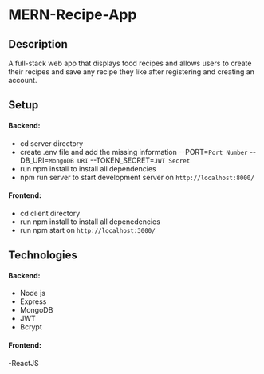 # MERN-Recipe-App

## Description
A full-stack web app that displays food recipes and allows users to create their recipes and save any recipe they like after registering and creating an account.

## Setup
#### Backend:
- cd server directory
- create .env file and add the missing information
  --PORT=`Port Number`
  --DB_URI=`MongoDB URI`
  --TOKEN_SECRET=`JWT Secret`
- run npm install to install all dependencies
- npm run server to start development server on `http://localhost:8000/`
#### Frontend:
- cd client directory
- run npm install to install all depenedencies
- run npm start on `http://localhost:3000/`

## Technologies
#### Backend:
- Node js
- Express
- MongoDB
- JWT
- Bcrypt 
#### Frontend:
-ReactJS
